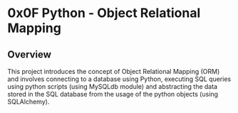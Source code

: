# 0x0F Python - Object Relational Mapping

## Overview

This project introduces the concept of Object Relational Mapping (ORM) and involves connecting to a database using Python, executing SQL queries using python scripts (using MySQLdb module) and abstracting the data stored in the SQL database from the usage of the python objects (using SQLAlchemy).